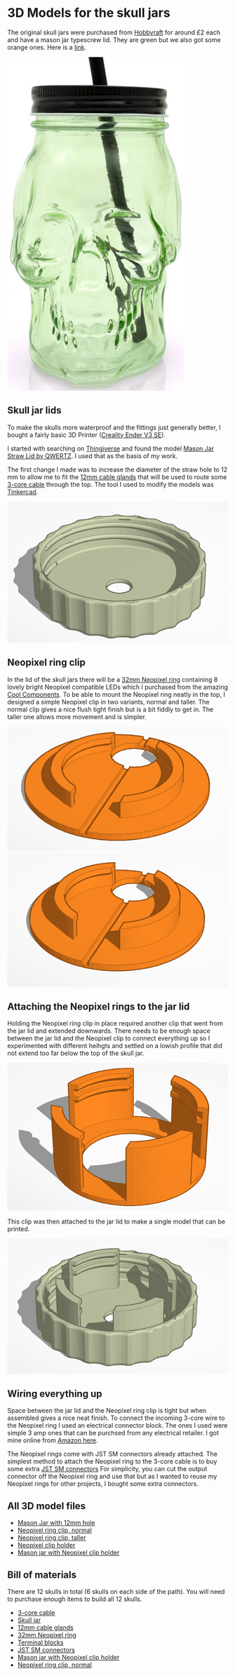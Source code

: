 # 3D Models for the skull jars

The original skull jars were purchased from [Hobbyraft](https://www.hobbycraft.co.uk/)
for around £2 each and have a mason jar typescrew lid. They are green but we also got
some orange ones. Here is a [link](https://www.hobbycraft.co.uk/light-green-skull-drinking-jar-/6701041003.html).

![image](./skull_jar.png)

## Skull jar lids

To make the skulls more waterproof and the fittings just generally better, I bought
a fairly basic 3D Printer ([Creality Ender V3 SE](https://www.creality.com/products/creality-ender-3-v3-se)).

I started with searching on [Thingiverse](https://www.thingiverse.com/) and found the
model [Mason Jar Straw Lid by QWERTZ](https://www.thingiverse.com/thing:4432681). I
used that as the basis of my work.

The first change I made was to increase the diameter of the straw hole to 12 mm to
allow me to fit the [12mm cable glands](https://www.amazon.co.uk/gp/product/B07JH2LPZF/ref=ppx_yo_dt_b_search_asin_title?ie=UTF8&th=1)
that will be used to route some [3-core cable](https://www.amazon.co.uk/gp/product/B07HHLGVH5)
through the top. The tool I used to modify the models was [Tinkercad](https://www.tinkercad.com/).

![image](./Mason_jar_12mm_hole.png)

## Neopixel ring clip

In the lid of the skull jars there will be a
[32mm Neopixel ring](https://coolcomponents.co.uk/products/8-led-32mm-ring-ws2812b-5050-rgb-led-with-integrated-drivers-adafruit-neopixel-compatible)
containing 8 lovely bright Neopixel compatible LEDs which I purchased from the amazing
[Cool Components](https://coolcomponents.co.uk/). To be able to mount the Neopixel ring
neatly in the top, I designed a simple Neopixel clip in two variants, normal and taller.
The normal clip gives a nice flush tight finish but is a bit fiddly to get in. The taller
one allows more movement and is simpler.

![image](./Neopixel_ring_holder_52mm_base.png) ![image](./Neopixel_ring_holder_52mm_base_tall.png)

## Attaching the Neopixel rings to the jar lid

Holding the Neopixel ring clip in place required another clip that went from the jar lid and
extended downwards. There needs to be enough space between the jar lid and the Neopixel clip
to connect everything up so I experimented with different heihgts and settled on a lowish profile
that did not extend too far below the top of the skull jar.

![image](.//Neopixel_ring_holder_57mm_clip.png)

This clip was then attached to the jar lid to make a single model that can be printed.

![image](./Mason_jar_id_with_57mm_clip.png)

## Wiring everything up

Space between the jar lid and the Neopixel ring clip is tight but when assembled gives a nice
neat finish. To connect the incoming 3-core wire to the Neopixel ring I used an electrical
connector block. The ones I used were simple 3 amp ones that can be purchsed from any electrical
retailer. I got mine online from [Amazon here](https://www.amazon.co.uk/gp/product/B0BTPFWNVF).

The Neopixel rings come with JST SM connectors already attached. The simplest method to
attach the Neopixel ring to the 3-core cable is to buy some extra [JST SM connectors](https://www.amazon.co.uk/gp/product/B07K2L814N)
For simplicity, you can cut the output connector off the Neopixel ring and use that
but as I wanted to reuse my Neopixel rings for other projects, I bought some extra
connectors.

## All 3D model files

* [Mason Jar with 12mm hole](./Mason_jar_12mm_hole.stl)
* [Neopixel ring clip, normal](./Neopixel_ring_holder_52mm_base.stl)
* [Neopixel ring clip, taller](./Neopixel_ring_holder_52mm_base_tall.stl)
* [Neopixel clip holder](./Neopixel_ring_holder_57mm_clip.stl)
* [Mason jar with Neopixel clip holder](./Mason_jar_id_with_57mm_clip.stl)

## Bill of materials

There are 12 skulls in total (6 skulls on each side of the path).
You will need to purchase enough items to build all 12 skulls.

* [3-core cable](https://www.amazon.co.uk/gp/product/B07HHLGVH5)
* [Skull jar](https://www.hobbycraft.co.uk/light-green-skull-drinking-jar-/6701041003.html)
* [12mm cable glands](https://www.amazon.co.uk/gp/product/B07JH2LPZF/ref=ppx_yo_dt_b_search_asin_title?ie=UTF8&th=1) 
* [32mm Neopixel ring](https://coolcomponents.co.uk/products/8-led-32mm-ring-ws2812b-5050-rgb-led-with-integrated-drivers-adafruit-neopixel-compatible)
* [Terminal blocks](https://www.amazon.co.uk/gp/product/B0BTPFWNVF)
* [JST SM connectors](https://www.amazon.co.uk/gp/product/B07K2L814N)
* [Mason jar with Neopixel clip holder](./Mason_jar_id_with_57mm_clip.stl)
* [Neopixel ring clip, normal](./Neopixel_ring_holder_52mm_base.stl)

